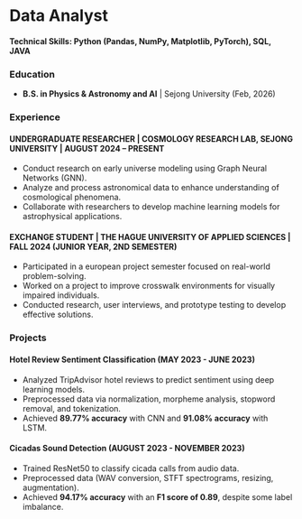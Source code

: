 # Data Analyst

#### Technical Skills: Python (Pandas, NumPy, Matplotlib, PyTorch), SQL, JAVA

### Education
- **B.S. in Physics & Astronomy and AI** | Sejong University (Feb, 2026)

### Experience
#### UNDERGRADUATE RESEARCHER | COSMOLOGY RESEARCH LAB, SEJONG UNIVERSITY | AUGUST 2024 – PRESENT
- Conduct research on early universe modeling using Graph Neural Networks (GNN).
- Analyze and process astronomical data to enhance understanding of cosmological phenomena.
- Collaborate with researchers to develop machine learning models for astrophysical applications.

#### EXCHANGE STUDENT | THE HAGUE UNIVERSITY OF APPLIED SCIENCES | FALL 2024 (JUNIOR YEAR, 2ND SEMESTER)
- Participated in a european project semester focused on real-world problem-solving.
- Worked on a project to improve crosswalk environments for visually impaired individuals.
- Conducted research, user interviews, and prototype testing to develop effective solutions.

### Projects
#### Hotel Review Sentiment Classification (MAY 2023 - JUNE 2023)
- Analyzed TripAdvisor hotel reviews to predict sentiment using deep learning models.  
- Preprocessed data via normalization, morpheme analysis, stopword removal, and tokenization.  
- Achieved **89.77% accuracy** with CNN and **91.08% accuracy** with LSTM. 
  
#### Cicadas Sound Detection (AUGUST 2023 - NOVEMBER 2023)
- Trained ResNet50 to classify cicada calls from audio data.  
- Preprocessed data (WAV conversion, STFT spectrograms, resizing, augmentation).  
- Achieved **94.17% accuracy** with an **F1 score of 0.89**, despite some label imbalance.  
